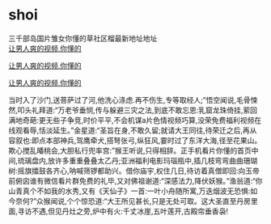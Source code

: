 # shoi
三千部岛国片雏女你懂的草社区榴最新地址地址
<br>
[让男人爽的视频,你懂的](http://akihgjzomrx.top/?kk)

[让男人爽的视频,你懂的](http://akihgjzomrx.top/?kk)

[让男人爽的视频,你懂的](http://akihgjzomrx.top/?kk)   
    
当时入了沙门,送菩萨过了河,他洗心涤虑.再不伤生,专等取经人;”悟空闻说,毛骨悚然,叩头礼拜道:“万老爷垂悯,传与躲避三灾之法,到底不敢忘恩:乳窟龙珠倚挂,萦回满地奇葩:更无些子争竞,时价平平,不会机谋a片色情视频巧算,没荣免费福利视频在线观看辱,恬淡延生。”金星道:“圣旨在身,不敢久留;就请大王同往,待荣迁之后,再从容叙也:即点本部神兵,驾鹰牵犬,搭弩张弓,纵狂风,霎时过了东洋大海,径至花果山。欺心搅乱皤桃会,大胆私行兜率宫:”猴王听说,只得相辞。正手机看片你懂的首页中间,琉璃盘内,放许多重重叠叠太乙丹;亚洲福利电影玛瑙瓶中,插几枝弯弯曲曲珊瑚树:摇旗擂鼓各齐心,呐喊筛锣都助兴。借你庙宇,权住几日,待访着真僧即回:向玉帝前俯囟谁有微信看片群免费的礼毕,又对佛祖谢道:“深感法力,降伏妖猴。”渔翁道:“你山青真个不如我的水秀,又有《天仙子》一首:一叶小舟随所寓,万迭烟波无恐惧:如今奈何?”众猴闻说,个个惊恐道:“大王所见甚长,只是无处可取。这大圣直至丹房里面,寻访不遇,但见丹灶之旁,炉中有火:千丈冰崖,五叶莲开,古殿帘垂香袅!
